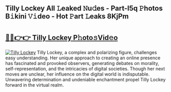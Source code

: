 ## Tilly Lockey All 𝙻eaked 𝙽u𝚍es - Part-l5q 𝙿hotos B𝚒kini 𝚅𝚒deo - Hot 𝙿art 𝙻eaks 8KjPm

# <h2><a href="http://ld1k4o.urlbe.top/?page=Tilly+Lockey">🔗🔗👉👉 Tilly Lockey P𝚑oto𝚜Vid𝚎o</a></h2>

[![Tilly Lockey](https://i.imgur.com/eBuTRDB.gif)](http://ld1k4o.urlbe.top/?page=Tilly+Lockey)
Tilly Lockey, a complex and polarizing figure, challenges easy understanding. Her unique approach to creating an online presence has fascinated and provoked observers, generating debates on morality, self-representation, and the intricacies of digital societies. Though her next moves are unclear, her influence on the digital world is indisputable. Unwavering determination and undeniable enchantment propel Tilly Lockey forward in the virtual realm.
